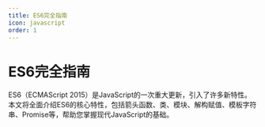 ```yaml
---
title: ES6完全指南
icon: javascript
order: 1
---
```


# ES6完全指南

ES6（ECMAScript 2015）是JavaScript的一次重大更新，引入了许多新特性。本文将全面介绍ES6的核心特性，包括箭头函数、类、模块、解构赋值、模板字符串、Promise等，帮助您掌握现代JavaScript的基础。

